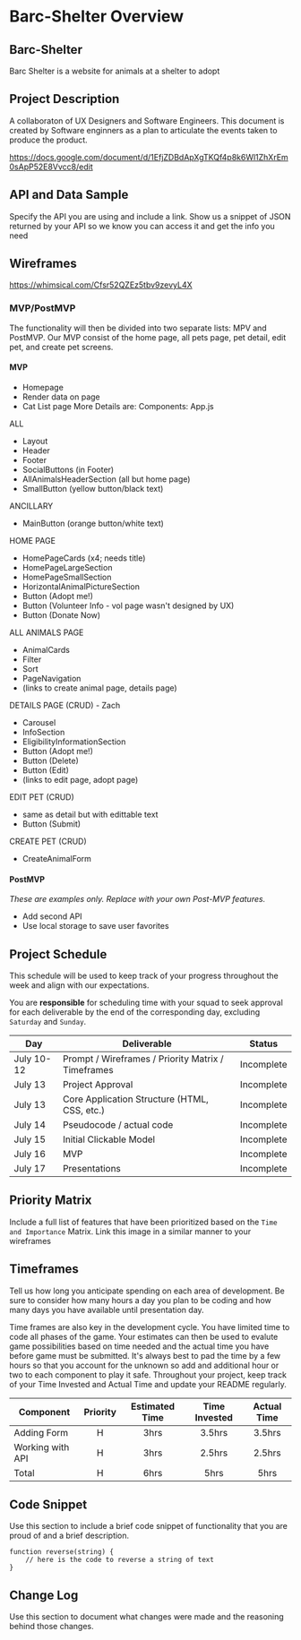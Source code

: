 # Barc-Shelter Overview

## Barc-Shelter

Barc Shelter is a website for animals at a shelter to adopt

## Project Description

A collaboraton of UX Designers and Software Engineers. This document is created by Software enginners as a plan to articulate the events taken to produce the product.

https://docs.google.com/document/d/1EfjZDBdApXgTKQf4p8k6Wl1ZhXrEm0sApP52E8Vvcc8/edit

## API and Data Sample

Specify the API you are using and include a link. Show us a snippet of JSON returned by your API so we know you can access it and get the info you need

## Wireframes

https://whimsical.com/Cfsr52QZEz5tbv9zevyL4X

### MVP/PostMVP

The functionality will then be divided into two separate lists: MPV and PostMVP. Our MVP consist of the home page, all pets page, pet detail, edit pet, and create pet screens.

#### MVP

- Homepage
- Render data on page
- Cat List page
  More Details are:
  Components:
  App.js

ALL

- Layout
- Header
- Footer
- SocialButtons (in Footer)
- AllAnimalsHeaderSection (all but home page)
- SmallButton (yellow button/black text)

ANCILLARY

- MainButton (orange button/white text)

HOME PAGE

- HomePageCards (x4; needs title)
- HomePageLargeSection
- HomePageSmallSection
- HorizontalAnimalPictureSection
- Button (Adopt me!)
- Button (Volunteer Info - vol page wasn't designed by UX)
- Button (Donate Now)

ALL ANIMALS PAGE

- AnimalCards
- Filter
- Sort
- PageNavigation
- (links to create animal page, details page)

DETAILS PAGE (CRUD) - Zach

- Carousel
- InfoSection
- EligibilityInformationSection
- Button (Adopt me!)
- Button (Delete)
- Button (Edit)
- (links to edit page, adopt page)

EDIT PET (CRUD)

- same as detail but with edittable text
- Button (Submit)

CREATE PET (CRUD)

- CreateAnimalForm

#### PostMVP

_These are examples only. Replace with your own Post-MVP features._

- Add second API
- Use local storage to save user favorites

## Project Schedule

This schedule will be used to keep track of your progress throughout the week and align with our expectations.

You are **responsible** for scheduling time with your squad to seek approval for each deliverable by the end of the corresponding day, excluding `Saturday` and `Sunday`.

| Day        | Deliverable                                        | Status     |
| ---------- | -------------------------------------------------- | ---------- |
| July 10-12 | Prompt / Wireframes / Priority Matrix / Timeframes | Incomplete |
| July 13    | Project Approval                                   | Incomplete |
| July 13    | Core Application Structure (HTML, CSS, etc.)       | Incomplete |
| July 14    | Pseudocode / actual code                           | Incomplete |
| July 15    | Initial Clickable Model                            | Incomplete |
| July 16    | MVP                                                | Incomplete |
| July 17    | Presentations                                      | Incomplete |

## Priority Matrix

Include a full list of features that have been prioritized based on the `Time and Importance` Matrix. Link this image in a similar manner to your wireframes

## Timeframes

Tell us how long you anticipate spending on each area of development. Be sure to consider how many hours a day you plan to be coding and how many days you have available until presentation day.

Time frames are also key in the development cycle. You have limited time to code all phases of the game. Your estimates can then be used to evalute game possibilities based on time needed and the actual time you have before game must be submitted. It's always best to pad the time by a few hours so that you account for the unknown so add and additional hour or two to each component to play it safe. Throughout your project, keep track of your Time Invested and Actual Time and update your README regularly.

| Component        | Priority | Estimated Time | Time Invested | Actual Time |
| ---------------- | :------: | :------------: | :-----------: | :---------: |
| Adding Form      |    H     |      3hrs      |    3.5hrs     |   3.5hrs    |
| Working with API |    H     |      3hrs      |    2.5hrs     |   2.5hrs    |
| Total            |    H     |      6hrs      |     5hrs      |    5hrs     |

## Code Snippet

Use this section to include a brief code snippet of functionality that you are proud of and a brief description.

```
function reverse(string) {
	// here is the code to reverse a string of text
}
```

## Change Log

Use this section to document what changes were made and the reasoning behind those changes.
